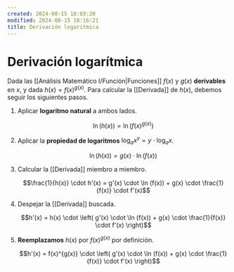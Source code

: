 ```yaml
---
created: 2024-08-15 18:03:20
modified: 2024-08-15 18:16:21
title: Derivación logarítmica
---
```


# Derivación logarítmica

Dada las [[Análisis Matemático I/Función|Funciones]] $f(x)$ y $g(x)$ **derivables** en $x$, y dada $h(x) = f(x)^{g(x)}$. Para calcular la [[Derivada]] de $h(x)$, debemos seguir los siguientes pasos.

1. Aplicar **logaritmo natural** a ambos lados.

   $$\ln (h(x)) = \ln (f(x)^{g(x)})$$

2. Aplicar la **propiedad de logaritmos** $\log_a x^y = y \cdot \log_a x$.

   $$\ln (h(x)) = g(x) \cdot \ln (f(x))$$

3. Calcular la [[Derivada]] miembro a miembro.

   $$\frac{1}{h(x)} \cdot h'(x) = g'(x) \cdot \ln (f(x)) + g(x) \cdot \frac{1}{f(x)} \cdot f'(x)$$

4. Despejar la [[Derivada]] buscada.

   $$h'(x) = h(x) \cdot \left( g'(x) \cdot \ln (f(x)) + g(x) \cdot \frac{1}{f(x)} \cdot f'(x) \right)$$

5. **Reemplazamos** $h(x)$ por $f(x)^{g(x)}$ por definición.

   $$h'(x) = f(x)^{g(x)} \cdot \left( g'(x) \cdot \ln (f(x)) + g(x) \cdot \frac{1}{f(x)} \cdot f'(x) \right)$$
